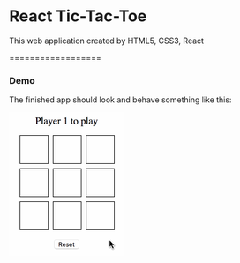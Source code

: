 React Tic-Tac-Toe
==================
This web application created by HTML5, CSS3, React 

==================
### Demo

The finished app should look and behave something like this:

![](./demo.gif)
